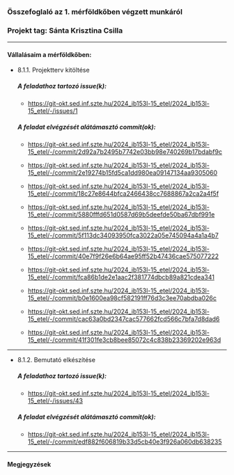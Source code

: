 ### Összefoglaló az 1. mérföldkőben végzett munkáról

### Projekt tag: Sánta Krisztina Csilla

___

#### Vállalásaim a mérföldkőben: 

 - 8.1.1. Projektterv kitöltése

    ##### A feladathoz tartozó issue(k):

     - https://git-okt.sed.inf.szte.hu/2024_ib153l-15_etel/2024_ib153l-15_etel/-/issues/1

    ##### A feladat elvégzését alátámasztó commit(ok):

     - https://git-okt.sed.inf.szte.hu/2024_ib153l-15_etel/2024_ib153l-15_etel/-/commit/2d92a7b2495b7742e03bb98e740269b17bdabf9c

     - https://git-okt.sed.inf.szte.hu/2024_ib153l-15_etel/2024_ib153l-15_etel/-/commit/2e19274b15fd5ca1dd980ea09147134aa9305060

     - https://git-okt.sed.inf.szte.hu/2024_ib153l-15_etel/2024_ib153l-15_etel/-/commit/18c27e8644bfca2466438cc7688867a2ca2a4f5f

     - https://git-okt.sed.inf.szte.hu/2024_ib153l-15_etel/2024_ib153l-15_etel/-/commit/5880fffd651d0587d69b5deefde50ba67dbf991e

     - https://git-okt.sed.inf.szte.hu/2024_ib153l-15_etel/2024_ib153l-15_etel/-/commit/5f113dc34093950fca3022a05e745094a4a1a4b7

     - https://git-okt.sed.inf.szte.hu/2024_ib153l-15_etel/2024_ib153l-15_etel/-/commit/40e7f9f26e6b64ae95ff52b47436cae575077222

     - https://git-okt.sed.inf.szte.hu/2024_ib153l-15_etel/2024_ib153l-15_etel/-/commit/fca86b1de2e1aac2f381774dbcb89a821cdea341

     - https://git-okt.sed.inf.szte.hu/2024_ib153l-15_etel/2024_ib153l-15_etel/-/commit/b0e1600ea98cf582191ff76d3c3ee70abdba026c

     - https://git-okt.sed.inf.szte.hu/2024_ib153l-15_etel/2024_ib153l-15_etel/-/commit/cac63a0bd2347cac577662fcd566c7bfa7d8dad6

     - https://git-okt.sed.inf.szte.hu/2024_ib153l-15_etel/2024_ib153l-15_etel/-/commit/41f301fe3cb8bee85072c4c838b23369202e963d

___

 - 8.1.2. Bemutató elkészítése

     ##### A feladathoz tartozó issue(k):
     - https://git-okt.sed.inf.szte.hu/2024_ib153l-15_etel/2024_ib153l-15_etel/-/issues/43

     ##### A feladat elvégzését alátámasztó commit(ok):
     - https://git-okt.sed.inf.szte.hu/2024_ib153l-15_etel/2024_ib153l-15_etel/-/commit/edf882f606819b33d5cb40e3f926a060db638235

___

#### Megjegyzések


